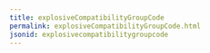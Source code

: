 ```yaml
---
title: explosiveCompatibilityGroupCode
permalink: explosiveCompatibilityGroupCode.html
jsonid: explosivecompatibilitygroupcode
---
```

